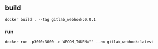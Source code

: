
## build
```
docker build . --tag gitlab_webhook:0.0.1
```

### run
```
docker run -p3000:3000 -e WECOM_TOKEN="" --rm gitlab_webhook:latest
```